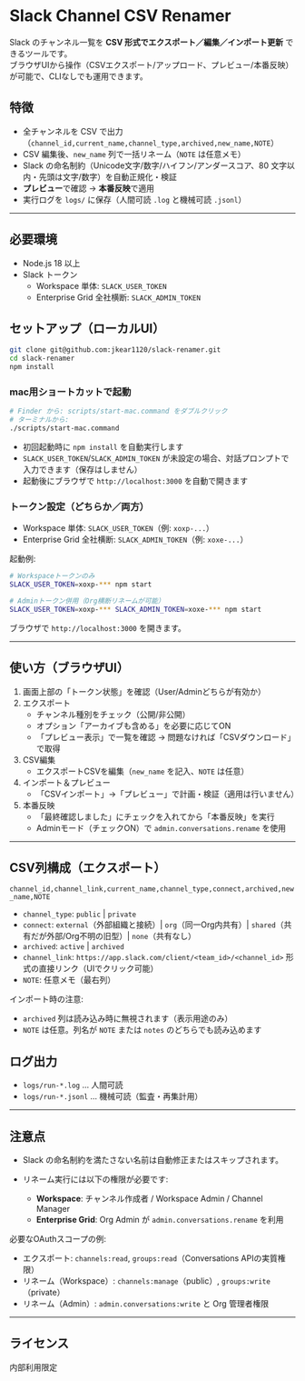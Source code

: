 # Slack Channel CSV Renamer

Slack のチャンネル一覧を **CSV 形式でエクスポート／編集／インポート更新** できるツールです。  
ブラウザUIから操作（CSVエクスポート/アップロード、プレビュー/本番反映）が可能で、CLIなしでも運用できます。

## 特徴
- 全チャンネルを CSV で出力（`channel_id,current_name,channel_type,archived,new_name,NOTE`）
- CSV 編集後、`new_name` 列で一括リネーム（`NOTE` は任意メモ）
- Slack の命名制約（Unicode文字/数字/ハイフン/アンダースコア、80 文字以内・先頭は文字/数字）を自動正規化・検証
- **プレビュー**で確認 → **本番反映**で適用
- 実行ログを `logs/` に保存（人間可読 `.log` と機械可読 `.jsonl`）

---

## 必要環境
- Node.js 18 以上
- Slack トークン
  - Workspace 単体: `SLACK_USER_TOKEN`  
  - Enterprise Grid 全社横断: `SLACK_ADMIN_TOKEN`

## セットアップ（ローカルUI）
```bash
git clone git@github.com:jkear1120/slack-renamer.git
cd slack-renamer
npm install
```

### mac用ショートカットで起動
```bash
# Finder から: scripts/start-mac.command をダブルクリック
# ターミナルから:
./scripts/start-mac.command
```

- 初回起動時に `npm install` を自動実行します
- `SLACK_USER_TOKEN`/`SLACK_ADMIN_TOKEN` が未設定の場合、対話プロンプトで入力できます（保存はしません）
- 起動後にブラウザで `http://localhost:3000` を自動で開きます

### トークン設定（どちらか／両方）
- Workspace 単体: `SLACK_USER_TOKEN`（例: `xoxp-...`）
- Enterprise Grid 全社横断: `SLACK_ADMIN_TOKEN`（例: `xoxe-...`）

起動例:
```bash
# Workspaceトークンのみ
SLACK_USER_TOKEN=xoxp-*** npm start

# Adminトークン併用（Org横断リネームが可能）
SLACK_USER_TOKEN=xoxp-*** SLACK_ADMIN_TOKEN=xoxe-*** npm start
```

ブラウザで `http://localhost:3000` を開きます。

---

## 使い方（ブラウザUI）
1. 画面上部の「トークン状態」を確認（User/Adminどちらが有効か）
2. エクスポート
   - チャンネル種別をチェック（公開/非公開）
   - オプション「アーカイブも含める」を必要に応じてON
   - 「プレビュー表示」で一覧を確認 → 問題なければ「CSVダウンロード」で取得
3. CSV編集
   - エクスポートCSVを編集（`new_name` を記入、`NOTE` は任意）
4. インポート＆プレビュー
   - 「CSVインポート」→「プレビュー」で計画・検証（適用は行いません）
5. 本番反映
   - 「最終確認しました」にチェックを入れてから「本番反映」を実行
   - Adminモード（チェックON）で `admin.conversations.rename` を使用

---

## CSV列構成（エクスポート）

`channel_id,channel_link,current_name,channel_type,connect,archived,new_name,NOTE`

- `channel_type`: `public` | `private`
- `connect`: `external`（外部組織と接続）| `org`（同一Org内共有）| `shared`（共有だが外部/Org不明の旧型）| `none`（共有なし）
- `archived`: `active` | `archived`
- `channel_link`: `https://app.slack.com/client/<team_id>/<channel_id>` 形式の直接リンク（UIでクリック可能）
- `NOTE`: 任意メモ（最右列）

インポート時の注意:
- `archived` 列は読み込み時に無視されます（表示用途のみ）
- `NOTE` は任意。列名が `NOTE` または `notes` のどちらでも読み込めます

## ログ出力

* `logs/run-*.log` … 人間可読
* `logs/run-*.jsonl` … 機械可読（監査・再集計用）

---

## 注意点

* Slack の命名制約を満たさない名前は自動修正またはスキップされます。
* リネーム実行には以下の権限が必要です:

  * **Workspace**: チャンネル作成者 / Workspace Admin / Channel Manager
  * **Enterprise Grid**: Org Admin が `admin.conversations.rename` を利用

必要なOAuthスコープの例:
- エクスポート: `channels:read`, `groups:read`（Conversations APIの実質権限）
- リネーム（Workspace）: `channels:manage`（public）, `groups:write`（private）
- リネーム（Admin）: `admin.conversations:write` と Org 管理者権限

---

## ライセンス

内部利用限定
